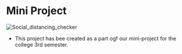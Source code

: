 # Mini Project
 
![Social_distancing_checker](https://socialify.git.ci/AbhiC7721/Social_distancing_checker/image?language=1&owner=1&stargazers=1&theme=Dark)

* This project has bee created as a part ogf our mini-project for the college 3rd semester.

